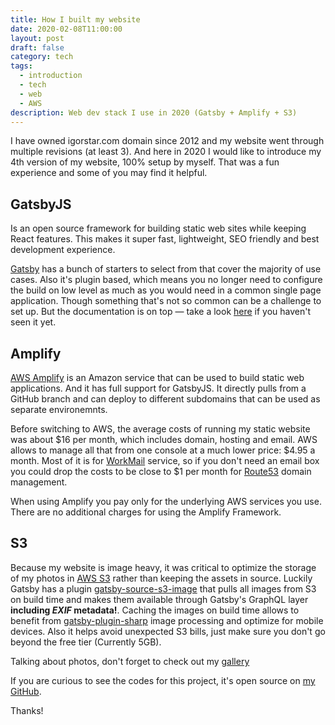 ```yaml
---
title: How I built my website
date: 2020-02-08T11:00:00
layout: post
draft: false
category: tech
tags:
  - introduction
  - tech
  - web
  - AWS
description: Web dev stack I use in 2020 (Gatsby + Amplify + S3)
---
```

I have owned igorstar.com domain since 2012 and my website went through multiple revisions (at least 3). And here in 2020 I would like to introduce my 4th version of my website, 100% setup by myself. That was a fun experience and some of you may find it helpful.

## GatsbyJS

Is an open source framework for building static web sites while keeping React features. This makes it super fast, lightweight, SEO friendly and best development experience.

[Gatsby](https://www.gatsbyjs.org/) has a bunch of starters to select from that cover the majority of use cases. Also it's plugin based, which means you no longer need to configure the build on low level as much as you would need in a common single page application. Though something that's not so common can be a challenge to set up. But the documentation is on top — take a look [here](https://www.gatsbyjs.org/docs/) if you haven't seen it yet.

## Amplify

[AWS Amplify](https://aws.amazon.com/amplify/) is an Amazon service that can be used to build static web applications. And it has full support for GatsbyJS. It directly pulls from a GitHub branch and can deploy to different subdomains that can be used as separate environemnts.

Before switching to AWS, the average costs of running my static website was about $16 per month, which includes domain, hosting and email. AWS allows to manage all that from one console at a much lower price: $4.95 a month. Most of it is for [WorkMail](https://aws.amazon.com/workmail/) service, so if you don't need an email box you could drop the costs to be close to $1 per month for [Route53](https://aws.amazon.com/route53/) domain management.

When using Amplify you pay only for the underlying AWS services you use. There are no additional charges for using the Amplify Framework.

## S3

Because my website is image heavy, it was critical to optimize the storage of my photos in [AWS S3](https://aws.amazon.com/s3/) rather than keeping the assets in source. Luckily Gatsby has a plugin [gatsby-source-s3-image](https://www.gatsbyjs.org/packages/gatsby-source-s3-image/) that pulls all images from S3 on build time and makes them available through Gatsby's GraphQL layer <b>including *EXIF* metadata!</b>. Caching the images on build time allows to benefit from [gatsby-plugin-sharp](https://www.gatsbyjs.org/packages/gatsby-plugin-sharp) image processing and optimize for mobile devices. Also it helps avoid unexpected S3 bills, just make sure you don't go beyond the free tier (Currently 5GB).

Talking about photos, don't forget to check out my [gallery](/gallery)

If you are curious to see the codes for this project, it's open source on [my GitHub](https://github.com/igor-starostenko/igorstar).

Thanks!
